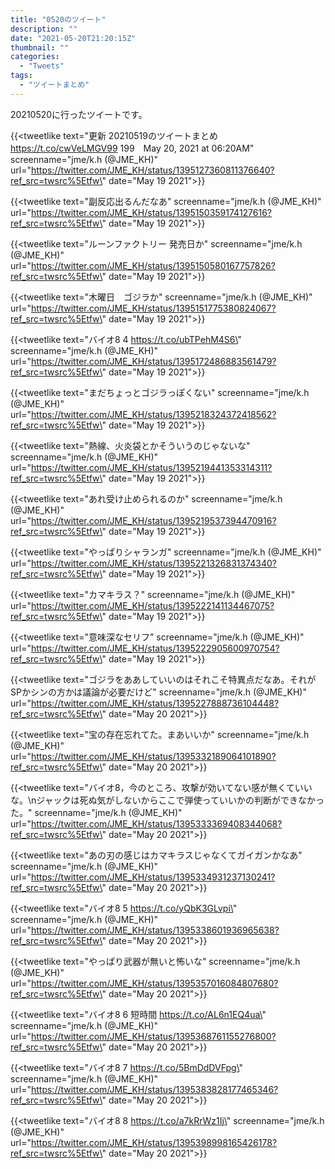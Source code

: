 ```yaml
---
title: "0520のツイート"
description: ""
date: "2021-05-20T21:20:15Z"
thumbnail: ""
categories:
  - "Tweets"
tags:
  - "ツイートまとめ"
---
```

20210520に行ったツイートです。
<!--more-->
{{<tweetlike text=\"更新 20210519のツイートまとめ https://t.co/cwVeLMGV99 199　May 20, 2021 at 06:20AM\" screenname=\"jme/k.h (@JME_KH)\" url=\"https://twitter.com/JME_KH/status/1395127360811376640?ref_src=twsrc%5Etfw\" date=\"May 19 2021\">}}

{{<tweetlike text=\"副反応出るんだなあ\" screenname=\"jme/k.h (@JME_KH)\" url=\"https://twitter.com/JME_KH/status/1395150359174127616?ref_src=twsrc%5Etfw\" date=\"May 19 2021\">}}

{{<tweetlike text=\"ルーンファクトリー 発売日か\" screenname=\"jme/k.h (@JME_KH)\" url=\"https://twitter.com/JME_KH/status/1395150580167757826?ref_src=twsrc%5Etfw\" date=\"May 19 2021\">}}

{{<tweetlike text=\"木曜日　ゴジラか\" screenname=\"jme/k.h (@JME_KH)\" url=\"https://twitter.com/JME_KH/status/1395151775380824067?ref_src=twsrc%5Etfw\" date=\"May 19 2021\">}}

{{<tweetlike text=\"バイオ8 4 https://t.co/ubTPehM4S6\" screenname=\"jme/k.h (@JME_KH)\" url=\"https://twitter.com/JME_KH/status/1395172486883561479?ref_src=twsrc%5Etfw\" date=\"May 19 2021\">}}

{{<tweetlike text=\"まだちょっとゴジラっぽくない\" screenname=\"jme/k.h (@JME_KH)\" url=\"https://twitter.com/JME_KH/status/1395218324372418562?ref_src=twsrc%5Etfw\" date=\"May 19 2021\">}}

{{<tweetlike text=\"熱線、火炎袋とかそういうのじゃないな\" screenname=\"jme/k.h (@JME_KH)\" url=\"https://twitter.com/JME_KH/status/1395219441353314311?ref_src=twsrc%5Etfw\" date=\"May 19 2021\">}}

{{<tweetlike text=\"あれ受け止められるのか\" screenname=\"jme/k.h (@JME_KH)\" url=\"https://twitter.com/JME_KH/status/1395219537394470916?ref_src=twsrc%5Etfw\" date=\"May 19 2021\">}}

{{<tweetlike text=\"やっぱりシャランガ\" screenname=\"jme/k.h (@JME_KH)\" url=\"https://twitter.com/JME_KH/status/1395221326831374340?ref_src=twsrc%5Etfw\" date=\"May 19 2021\">}}

{{<tweetlike text=\"カマキラス？\" screenname=\"jme/k.h (@JME_KH)\" url=\"https://twitter.com/JME_KH/status/1395222141134467075?ref_src=twsrc%5Etfw\" date=\"May 19 2021\">}}

{{<tweetlike text=\"意味深なセリフ\" screenname=\"jme/k.h (@JME_KH)\" url=\"https://twitter.com/JME_KH/status/1395222905600970754?ref_src=twsrc%5Etfw\" date=\"May 19 2021\">}}

{{<tweetlike text=\"ゴジラをああしていいのはそれこそ特異点だなあ。それがSPかシンの方かは議論が必要だけど\" screenname=\"jme/k.h (@JME_KH)\" url=\"https://twitter.com/JME_KH/status/1395227888736104448?ref_src=twsrc%5Etfw\" date=\"May 20 2021\">}}

{{<tweetlike text=\"宝の存在忘れてた。まあいいか\" screenname=\"jme/k.h (@JME_KH)\" url=\"https://twitter.com/JME_KH/status/1395332189064101890?ref_src=twsrc%5Etfw\" date=\"May 20 2021\">}}

{{<tweetlike text=\"バイオ8，今のところ、攻撃が効いてない感が無くていいな。\nジャックは死ぬ気がしないからここで弾使っていいかの判断ができなかった。\" screenname=\"jme/k.h (@JME_KH)\" url=\"https://twitter.com/JME_KH/status/1395333369408344068?ref_src=twsrc%5Etfw\" date=\"May 20 2021\">}}

{{<tweetlike text=\"あの刃の感じはカマキラスじゃなくてガイガンかなあ\" screenname=\"jme/k.h (@JME_KH)\" url=\"https://twitter.com/JME_KH/status/1395334931237130241?ref_src=twsrc%5Etfw\" date=\"May 20 2021\">}}

{{<tweetlike text=\"バイオ8 5 https://t.co/yQbK3GLvpi\" screenname=\"jme/k.h (@JME_KH)\" url=\"https://twitter.com/JME_KH/status/1395338601936965638?ref_src=twsrc%5Etfw\" date=\"May 20 2021\">}}

{{<tweetlike text=\"やっぱり武器が無いと怖いな\" screenname=\"jme/k.h (@JME_KH)\" url=\"https://twitter.com/JME_KH/status/1395357016084807680?ref_src=twsrc%5Etfw\" date=\"May 20 2021\">}}

{{<tweetlike text=\"バイオ8 6 短時間 https://t.co/AL6n1EQ4ua\" screenname=\"jme/k.h (@JME_KH)\" url=\"https://twitter.com/JME_KH/status/1395368761155276800?ref_src=twsrc%5Etfw\" date=\"May 20 2021\">}}

{{<tweetlike text=\"バイオ8 7 https://t.co/5BmDdDVFpg\" screenname=\"jme/k.h (@JME_KH)\" url=\"https://twitter.com/JME_KH/status/1395383828177465346?ref_src=twsrc%5Etfw\" date=\"May 20 2021\">}}

{{<tweetlike text=\"バイオ8 8 https://t.co/a7kRrWz1Ij\" screenname=\"jme/k.h (@JME_KH)\" url=\"https://twitter.com/JME_KH/status/1395398998165426178?ref_src=twsrc%5Etfw\" date=\"May 20 2021\">}}

